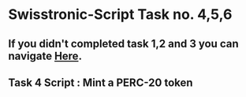 # Swisstronic-Script Task no. 4,5,6 

## If you didn't completed task 1,2 and 3 you can navigate [Here](https://github.com/dxzenith/Swisstronic-Script?tab=readme-ov-file#task-1--simple-contract-deployment-script).

## Task 4 Script : Mint a PERC-20 token
```bash wget https://raw.githubusercontent.com/arun993/Swisstronik-Script/main/perc20-token.sh && chmod +x perc20-token.sh && ./perc20-token.sh

